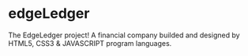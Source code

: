 # edgeLedger
The EdgeLedger project! A financial company builded and designed by HTML5, CSS3 &amp; JAVASCRIPT program languages.
